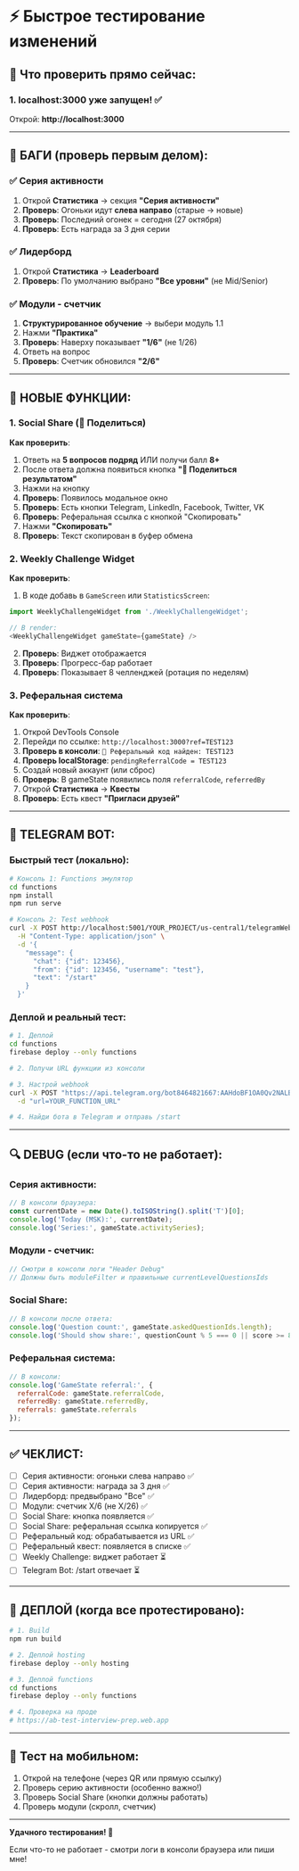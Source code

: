 # ⚡ Быстрое тестирование изменений

## 🎯 Что проверить прямо сейчас:

### 1. localhost:3000 уже запущен! ✅

Открой: **http://localhost:3000**

---

## 🐛 БАГИ (проверь первым делом):

### ✅ Серия активности
1. Открой **Статистика** → секция **"Серия активности"**
2. **Проверь**: Огоньки идут **слева направо** (старые → новые)
3. **Проверь**: Последний огонек = сегодня (27 октября)
4. **Проверь**: Есть награда за 3 дня серии

### ✅ Лидерборд
1. Открой **Статистика** → **Leaderboard**
2. **Проверь**: По умолчанию выбрано **"Все уровни"** (не Mid/Senior)

### ✅ Модули - счетчик
1. **Структурированное обучение** → выбери модуль 1.1
2. Нажми **"Практика"**
3. **Проверь**: Наверху показывает **"1/6"** (не 1/26)
4. Ответь на вопрос
5. **Проверь**: Счетчик обновился **"2/6"**

---

## 🚀 НОВЫЕ ФУНКЦИИ:

### 1. Social Share (📱 Поделиться)
**Как проверить**:
1. Ответь на **5 вопросов подряд** ИЛИ получи балл **8+**
2. После ответа должна появиться кнопка **"📱 Поделиться результатом"**
3. Нажми на кнопку
4. **Проверь**: Появилось модальное окно
5. **Проверь**: Есть кнопки Telegram, LinkedIn, Facebook, Twitter, VK
6. **Проверь**: Реферальная ссылка с кнопкой "Скопировать"
7. Нажми **"Скопировать"**
8. **Проверь**: Текст скопирован в буфер обмена

### 2. Weekly Challenge Widget
**Как проверить**:
1. В коде добавь в `GameScreen` или `StatisticsScreen`:
```typescript
import WeeklyChallengeWidget from './WeeklyChallengeWidget';

// В render:
<WeeklyChallengeWidget gameState={gameState} />
```
2. **Проверь**: Виджет отображается
3. **Проверь**: Прогресс-бар работает
4. **Проверь**: Показывает 8 челленджей (ротация по неделям)

### 3. Реферальная система
**Как проверить**:
1. Открой DevTools Console
2. Перейди по ссылке: `http://localhost:3000?ref=TEST123`
3. **Проверь в консоли**: `📎 Реферальный код найден: TEST123`
4. **Проверь localStorage**: `pendingReferralCode = TEST123`
5. Создай новый аккаунт (или сброс)
6. **Проверь**: В gameState появились поля `referralCode`, `referredBy`
7. Открой **Статистика** → **Квесты**
8. **Проверь**: Есть квест **"Пригласи друзей"**

---

## 🤖 TELEGRAM BOT:

### Быстрый тест (локально):
```bash
# Консоль 1: Functions эмулятор
cd functions
npm install
npm run serve

# Консоль 2: Test webhook
curl -X POST http://localhost:5001/YOUR_PROJECT/us-central1/telegramWebhook \
  -H "Content-Type: application/json" \
  -d '{
    "message": {
      "chat": {"id": 123456},
      "from": {"id": 123456, "username": "test"},
      "text": "/start"
    }
  }'
```

### Деплой и реальный тест:
```bash
# 1. Деплой
cd functions
firebase deploy --only functions

# 2. Получи URL функции из консоли

# 3. Настрой webhook
curl -X POST "https://api.telegram.org/bot8464821667:AAHdoBF1OA0Qv2NALBjlxKXha3rqi5wq4nE/setWebhook" \
  -d "url=YOUR_FUNCTION_URL"

# 4. Найди бота в Telegram и отправь /start
```

---

## 🔍 DEBUG (если что-то не работает):

### Серия активности:
```javascript
// В консоли браузера:
const currentDate = new Date().toISOString().split('T')[0];
console.log('Today (MSK):', currentDate);
console.log('Series:', gameState.activitySeries);
```

### Модули - счетчик:
```javascript
// Смотри в консоли логи "Header Debug"
// Должны быть moduleFilter и правильные currentLevelQuestionsIds
```

### Social Share:
```javascript
// В консоли после ответа:
console.log('Question count:', gameState.askedQuestionIds.length);
console.log('Should show share:', questionCount % 5 === 0 || score >= 8);
```

### Реферальная система:
```javascript
// В консоли:
console.log('GameState referral:', {
  referralCode: gameState.referralCode,
  referredBy: gameState.referredBy,
  referrals: gameState.referrals
});
```

---

## ✅ ЧЕКЛИСТ:

- [ ] Серия активности: огоньки слева направо ✅
- [ ] Серия активности: награда за 3 дня ✅
- [ ] Лидерборд: предвыбрано "Все" ✅
- [ ] Модули: счетчик X/6 (не X/26) ✅
- [ ] Social Share: кнопка появляется ✅
- [ ] Social Share: реферальная ссылка копируется ✅
- [ ] Реферальный код: обрабатывается из URL ✅
- [ ] Реферальный квест: появляется в списке ✅
- [ ] Weekly Challenge: виджет работает ⏳
- [ ] Telegram Bot: /start отвечает ⏳

---

## 🚀 ДЕПЛОЙ (когда все протестировано):

```bash
# 1. Build
npm run build

# 2. Деплой hosting
firebase deploy --only hosting

# 3. Деплой functions
cd functions
firebase deploy --only functions

# 4. Проверка на проде
# https://ab-test-interview-prep.web.app
```

---

## 📱 Тест на мобильном:

1. Открой на телефоне (через QR или прямую ссылку)
2. Проверь серию активности (особенно важно!)
3. Проверь Social Share (кнопки должны работать)
4. Проверь модули (скролл, счетчик)

---

**Удачного тестирования! 🎉**

Если что-то не работает - смотри логи в консоли браузера или пиши мне!

